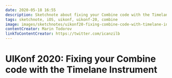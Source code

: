 ```yaml
---
date: 2020-05-18 16:55
description: Sketchnote about fixing your Combine code with the Timelane Instrument from UIKonf 2020 (online conference)
tags: sketchnote, iOS, uikonf, uikonf-20, combine
image: images/sketchnotes/uikonf20-fixing-combine-code-with-timelane-instrument-small.jpg
contentCreator: Marin Todorov
linkToContentCreator: https://twitter.com/icanzilb
---
```


# UIKonf 2020: Fixing your Combine code with the Timelane Instrument

